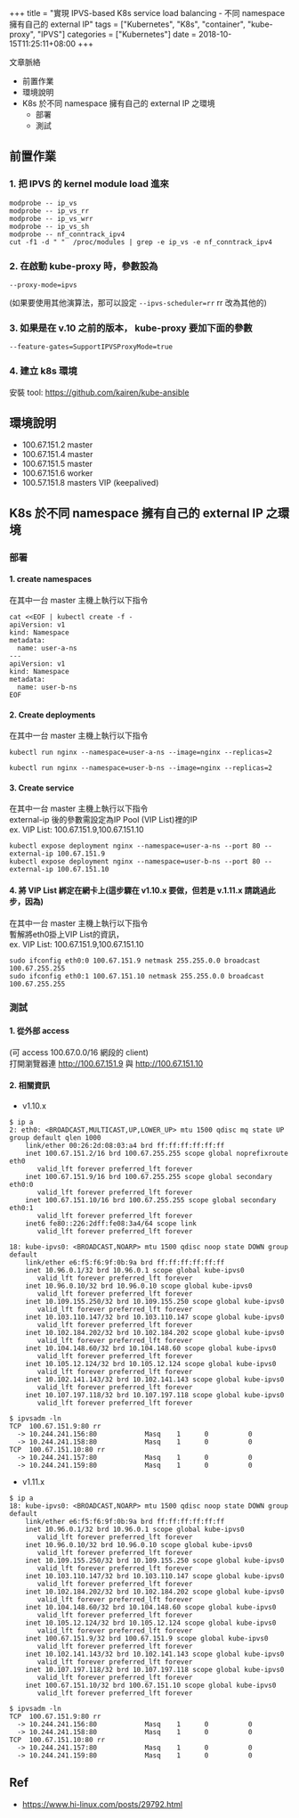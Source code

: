 +++
title = "實現 IPVS-based K8s service load balancing - 不同 namespace 擁有自己的 external IP"
tags = ["Kubernetes", "K8s", "container", "kube-proxy", "IPVS"]
categories = ["Kubernetes"]
date = 2018-10-15T11:25:11+08:00
+++

文章脈絡  

- 前置作業
- 環境說明
- K8s 於不同 namespace 擁有自己的 external IP 之環境
   - 部署
   - 測試


## 前置作業

### 1. 把 IPVS 的 kernel module load 進來

```
modprobe -- ip_vs
modprobe -- ip_vs_rr
modprobe -- ip_vs_wrr
modprobe -- ip_vs_sh
modprobe -- nf_conntrack_ipv4
cut -f1 -d " "  /proc/modules | grep -e ip_vs -e nf_conntrack_ipv4
```

### 2. 在啟動 kube-proxy 時，參數設為

```
--proxy-mode=ipvs
```

(如果要使用其他演算法，那可以設定 `--ipvs-scheduler=rr` rr 改為其他的)

### 3. 如果是在 v.10 之前的版本， kube-proxy 要加下面的參數

```
--feature-gates=SupportIPVSProxyMode=true
```

### 4. 建立 k8s 環境

安裝 tool: https://github.com/kairen/kube-ansible

## 環境說明

- 100.67.151.2 master
- 100.67.151.4 master
- 100.67.151.5 master
- 100.67.151.6 worker
- 100.57.151.8 masters VIP (keepalived)

## K8s 於不同 namespace 擁有自己的 external IP 之環境
### 部署

#### 1. create namespaces

在其中一台 master 主機上執行以下指令  

```
cat <<EOF | kubectl create -f -
apiVersion: v1
kind: Namespace
metadata:
  name: user-a-ns
---
apiVersion: v1
kind: Namespace
metadata:
  name: user-b-ns
EOF
```

#### 2. Create deployments

在其中一台 master 主機上執行以下指令  

```
kubectl run nginx --namespace=user-a-ns --image=nginx --replicas=2

kubectl run nginx --namespace=user-b-ns --image=nginx --replicas=2
```

#### 3. Create service

在其中一台 master 主機上執行以下指令  
external-ip 後的參數需設定為IP Pool (VIP List)裡的IP  
ex. VIP List: 100.67.151.9,100.67.151.10  

```
kubectl expose deployment nginx --namespace=user-a-ns --port 80 --external-ip 100.67.151.9
kubectl expose deployment nginx --namespace=user-b-ns --port 80 --external-ip 100.67.151.10
```

#### 4. 將 VIP List 綁定在網卡上(這步驟在 v1.10.x 要做，但若是 v.1.11.x 請跳過此步，因為)

在其中一台 master 主機上執行以下指令  
暫解將eth0掛上VIP List的資訊，  
ex. VIP List: 100.67.151.9,100.67.151.10  

```
sudo ifconfig eth0:0 100.67.151.9 netmask 255.255.0.0 broadcast 100.67.255.255
sudo ifconfig eth0:1 100.67.151.10 netmask 255.255.0.0 broadcast 100.67.255.255
```

### 測試

#### 1. 從外部 access

(可 access 100.67.0.0/16 網段的 client)  
打開瀏覽器連 http://100.67.151.9 與 http://100.67.151.10

#### 2. 相關資訊

- v1.10.x

```
$ ip a
2: eth0: <BROADCAST,MULTICAST,UP,LOWER_UP> mtu 1500 qdisc mq state UP group default qlen 1000
    link/ether 00:26:2d:08:03:a4 brd ff:ff:ff:ff:ff:ff
    inet 100.67.151.2/16 brd 100.67.255.255 scope global noprefixroute eth0
       valid_lft forever preferred_lft forever
    inet 100.67.151.9/16 brd 100.67.255.255 scope global secondary eth0:0
       valid_lft forever preferred_lft forever
    inet 100.67.151.10/16 brd 100.67.255.255 scope global secondary eth0:1
       valid_lft forever preferred_lft forever
    inet6 fe80::226:2dff:fe08:3a4/64 scope link 
       valid_lft forever preferred_lft forever

18: kube-ipvs0: <BROADCAST,NOARP> mtu 1500 qdisc noop state DOWN group default
    link/ether e6:f5:f6:9f:0b:9a brd ff:ff:ff:ff:ff:ff
    inet 10.96.0.1/32 brd 10.96.0.1 scope global kube-ipvs0
       valid_lft forever preferred_lft forever
    inet 10.96.0.10/32 brd 10.96.0.10 scope global kube-ipvs0
       valid_lft forever preferred_lft forever
    inet 10.109.155.250/32 brd 10.109.155.250 scope global kube-ipvs0
       valid_lft forever preferred_lft forever
    inet 10.103.110.147/32 brd 10.103.110.147 scope global kube-ipvs0
       valid_lft forever preferred_lft forever
    inet 10.102.184.202/32 brd 10.102.184.202 scope global kube-ipvs0
       valid_lft forever preferred_lft forever
    inet 10.104.148.60/32 brd 10.104.148.60 scope global kube-ipvs0
       valid_lft forever preferred_lft forever
    inet 10.105.12.124/32 brd 10.105.12.124 scope global kube-ipvs0
       valid_lft forever preferred_lft forever
    inet 10.102.141.143/32 brd 10.102.141.143 scope global kube-ipvs0
       valid_lft forever preferred_lft forever
    inet 10.107.197.118/32 brd 10.107.197.118 scope global kube-ipvs0
       valid_lft forever preferred_lft forever

$ ipvsadm -ln
TCP  100.67.151.9:80 rr
  -> 10.244.241.156:80            Masq    1      0          0         
  -> 10.244.241.158:80            Masq    1      0          0         
TCP  100.67.151.10:80 rr
  -> 10.244.241.157:80            Masq    1      0          0         
  -> 10.244.241.159:80            Masq    1      0          0   
```

- v1.11.x

```
$ ip a
18: kube-ipvs0: <BROADCAST,NOARP> mtu 1500 qdisc noop state DOWN group default
    link/ether e6:f5:f6:9f:0b:9a brd ff:ff:ff:ff:ff:ff
    inet 10.96.0.1/32 brd 10.96.0.1 scope global kube-ipvs0
       valid_lft forever preferred_lft forever
    inet 10.96.0.10/32 brd 10.96.0.10 scope global kube-ipvs0
       valid_lft forever preferred_lft forever
    inet 10.109.155.250/32 brd 10.109.155.250 scope global kube-ipvs0
       valid_lft forever preferred_lft forever
    inet 10.103.110.147/32 brd 10.103.110.147 scope global kube-ipvs0
       valid_lft forever preferred_lft forever
    inet 10.102.184.202/32 brd 10.102.184.202 scope global kube-ipvs0
       valid_lft forever preferred_lft forever
    inet 10.104.148.60/32 brd 10.104.148.60 scope global kube-ipvs0
       valid_lft forever preferred_lft forever
    inet 10.105.12.124/32 brd 10.105.12.124 scope global kube-ipvs0
       valid_lft forever preferred_lft forever
    inet 100.67.151.9/32 brd 100.67.151.9 scope global kube-ipvs0
       valid_lft forever preferred_lft forever
    inet 10.102.141.143/32 brd 10.102.141.143 scope global kube-ipvs0
       valid_lft forever preferred_lft forever
    inet 10.107.197.118/32 brd 10.107.197.118 scope global kube-ipvs0
       valid_lft forever preferred_lft forever
    inet 100.67.151.10/32 brd 100.67.151.10 scope global kube-ipvs0
       valid_lft forever preferred_lft forever

$ ipvsadm -ln
TCP  100.67.151.9:80 rr
  -> 10.244.241.156:80            Masq    1      0          0         
  -> 10.244.241.158:80            Masq    1      0          0         
TCP  100.67.151.10:80 rr
  -> 10.244.241.157:80            Masq    1      0          0         
  -> 10.244.241.159:80            Masq    1      0          0   
```

## Ref

- https://www.hi-linux.com/posts/29792.html
